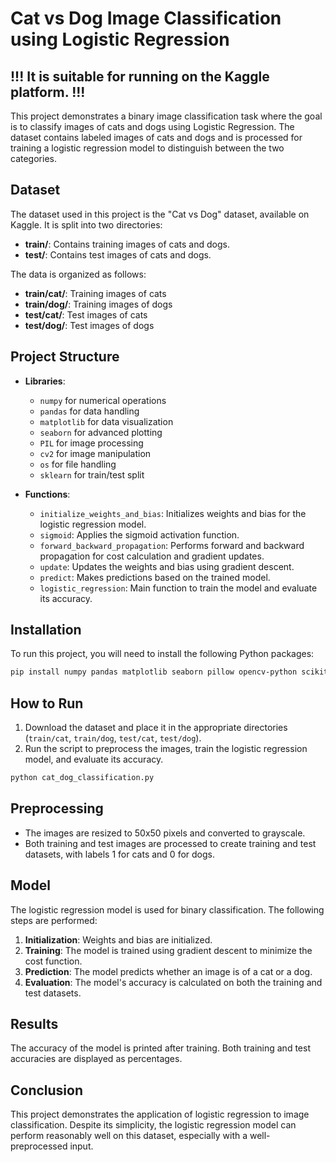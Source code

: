 # Cat vs Dog Image Classification using Logistic Regression
## !!! It is suitable for running on the Kaggle platform. !!!

This project demonstrates a binary image classification task where the goal is to classify images of cats and dogs using Logistic Regression. The dataset contains labeled images of cats and dogs and is processed for training a logistic regression model to distinguish between the two categories.

## Dataset

The dataset used in this project is the "Cat vs Dog" dataset, available on Kaggle. It is split into two directories:

- **train/**: Contains training images of cats and dogs.
- **test/**: Contains test images of cats and dogs.

The data is organized as follows:

- **train/cat/**: Training images of cats
- **train/dog/**: Training images of dogs
- **test/cat/**: Test images of cats
- **test/dog/**: Test images of dogs

## Project Structure

- **Libraries**: 
  - `numpy` for numerical operations
  - `pandas` for data handling
  - `matplotlib` for data visualization
  - `seaborn` for advanced plotting
  - `PIL` for image processing
  - `cv2` for image manipulation
  - `os` for file handling
  - `sklearn` for train/test split

- **Functions**:
  - `initialize_weights_and_bias`: Initializes weights and bias for the logistic regression model.
  - `sigmoid`: Applies the sigmoid activation function.
  - `forward_backward_propagation`: Performs forward and backward propagation for cost calculation and gradient updates.
  - `update`: Updates the weights and bias using gradient descent.
  - `predict`: Makes predictions based on the trained model.
  - `logistic_regression`: Main function to train the model and evaluate its accuracy.

## Installation

To run this project, you will need to install the following Python packages:

```bash
pip install numpy pandas matplotlib seaborn pillow opencv-python scikit-learn
```

## How to Run

1. Download the dataset and place it in the appropriate directories (`train/cat`, `train/dog`, `test/cat`, `test/dog`).
2. Run the script to preprocess the images, train the logistic regression model, and evaluate its accuracy.

```bash
python cat_dog_classification.py
```

## Preprocessing

- The images are resized to 50x50 pixels and converted to grayscale.
- Both training and test images are processed to create training and test datasets, with labels 1 for cats and 0 for dogs.

## Model

The logistic regression model is used for binary classification. The following steps are performed:

1. **Initialization**: Weights and bias are initialized.
2. **Training**: The model is trained using gradient descent to minimize the cost function.
3. **Prediction**: The model predicts whether an image is of a cat or a dog.
4. **Evaluation**: The model's accuracy is calculated on both the training and test datasets.

## Results

The accuracy of the model is printed after training. Both training and test accuracies are displayed as percentages.

## Conclusion

This project demonstrates the application of logistic regression to image classification. Despite its simplicity, the logistic regression model can perform reasonably well on this dataset, especially with a well-preprocessed input.

